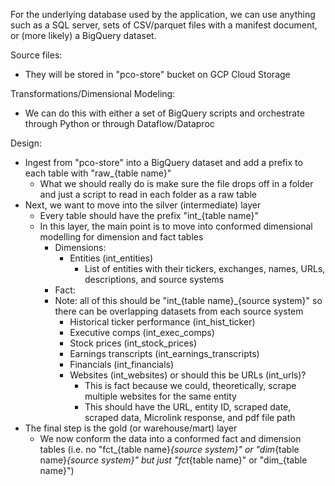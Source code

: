 For the underlying database used by the application, we can use anything such as a SQL server, sets of CSV/parquet files with a manifest document, or (more likely) a BigQuery dataset.

Source files:
- They will be stored in "pco-store" bucket on GCP Cloud Storage

Transformations/Dimensional Modeling:
- We can do this with either a set of BigQuery scripts and orchestrate through Python or through Dataflow/Dataproc

Design:
- Ingest from "pco-store" into a BigQuery dataset and add a prefix to each table with "raw_{table name}"
    - What we should really do is make sure the file drops off in a folder and just a script to read in each folder as a raw table
- Next, we want to move into the silver (intermediate) layer
    - Every table should have the prefix "int_{table name}"
    - In this layer, the main point is to move into conformed dimensional modelling for dimension and fact tables
        - Dimensions:
            - Entities (int_entities)
                - List of entities with their tickers, exchanges, names, URLs, descriptions, and source systems
        - Fact:
        - Note: all of this should be "int_{table name}_{source system}" so there can be overlapping datasets from each source system
            - Historical ticker performance (int_hist_ticker)
            - Executive comps (int_exec_comps)
            - Stock prices (int_stock_prices)
            - Earnings transcripts (int_earnings_transcripts)
            - Financials (int_financials)
            - Websites (int_websites) or should this be URLs (int_urls)?
                - This is fact because we could, theoretically, scrape multiple websites for the same entity
                - This should have the URL, entity ID, scraped date, scraped data, Microlink response, and pdf file path
- The final step is the gold (or warehouse/mart) layer
    - We now conform the data into a conformed fact and dimension tables (i.e. no "fct_{table name}_{source system}" or "dim_{table name}_{source system}" but just "fct_{table name}" or "dim_{table name}")